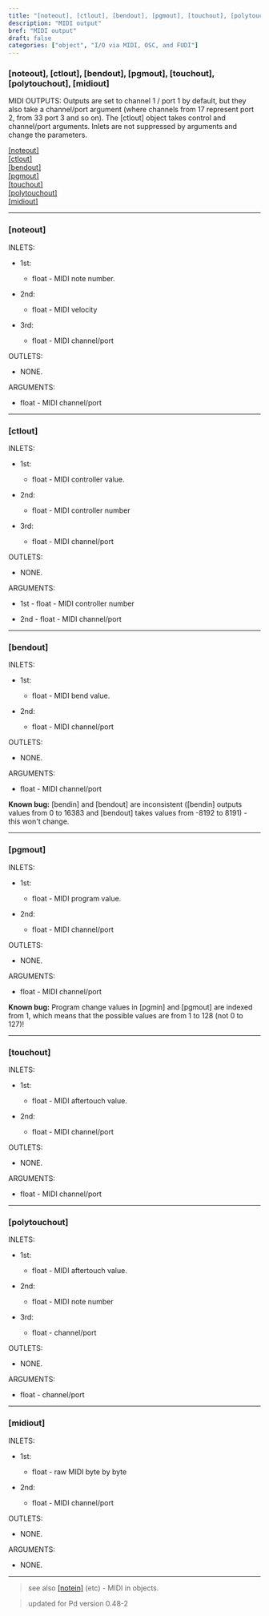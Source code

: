 ```yaml
---
title: "[noteout], [ctlout], [bendout], [pgmout], [touchout], [polytouchout], [midiout]"
description: "MIDI output"
bref: "MIDI output"
draft: false
categories: ["object", "I/O via MIDI, OSC, and FUDI"]
---
```


### [noteout], [ctlout], [bendout], [pgmout], [touchout], [polytouchout], [midiout]


MIDI OUTPUTS: Outputs are set to channel 1 / port 1 by default, but they also take a channel/port argument (where channels from 17 represent port 2, from 33 port 3 and so on). The [ctlout] object takes control and channel/port arguments. Inlets are not suppressed by arguments and change the parameters.

[[noteout]](#noteout)\
[[ctlout]](#ctlout)\
[[bendout]](#bendout)\
[[pgmout]](#pgmout)\
[[touchout]](#touchout)\
[[polytouchout]](#polytouchout)\
[[midiout]](#midiout)


--------------------

### [noteout]

INLETS:

- 1st: 
 
  - float - MIDI note number.
  
- 2nd: 

  - float - MIDI velocity
  
- 3rd: 

  - float - MIDI channel/port

OUTLETS:

- NONE.
  
ARGUMENTS:

- float - MIDI channel/port

----------------
  
### [ctlout]

INLETS:

- 1st: 
 
  - float - MIDI controller value.
  
- 2nd: 

  - float - MIDI controller number
  
- 3rd: 

  - float - MIDI channel/port

OUTLETS:
  
- NONE.
  
ARGUMENTS:

- 1st - float - MIDI controller number

- 2nd - float - MIDI channel/port
  
----------------------

### [bendout]

INLETS:

- 1st: 
 
  - float - MIDI bend value.
  
- 2nd: 

  - float - MIDI channel/port

OUTLETS:
  
- NONE.
  
ARGUMENTS:

- float - MIDI channel/port

**Known bug:** [bendin] and [bendout] are inconsistent ([bendin] outputs values from 0 to 16383 and [bendout] takes values from -8192 to 8191) - this won't change.

-----------------

### [pgmout]

INLETS:

- 1st: 
 
  - float - MIDI program value.
  
- 2nd: 

  - float - MIDI channel/port

OUTLETS:
  
- NONE.
  
ARGUMENTS:

- float - MIDI channel/port

**Known bug:** Program change values in [pgmin] and [pgmout] are indexed from 1, which means that the possible values are from 1 to 128 (not 0 to 127)!
  
----------------------

### [touchout]

INLETS:

- 1st: 
 
  - float - MIDI aftertouch value.
  
- 2nd: 

  - float - MIDI channel/port

OUTLETS:
  
- NONE.
  
ARGUMENTS:

- float - MIDI channel/port
  
--------------------

### [polytouchout]

INLETS:

- 1st: 
 
  - float - MIDI aftertouch value.
  
- 2nd: 

  - float - MIDI note number
  
- 3rd: 

  - float - channel/port

OUTLETS:
  
- NONE.
  
ARGUMENTS:

- float - channel/port

-------------------------

### [midiout]

INLETS:

- 1st: 
 
  - float - raw MIDI byte by byte
  
- 2nd: 

  - float - MIDI channel/port

OUTLETS:
  
- NONE.
  
ARGUMENTS:

- NONE.


--------------------

> see also [[notein]](../midi-in) (etc) - MIDI in objects.

> updated for Pd version 0.48-2